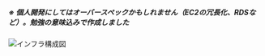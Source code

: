 ##### ※ 個人開発にしてはオーバースペックかもしれません（EC2の冗長化、RDSなど）。勉強の意味込みで作成しました

![インフラ構成図](https://user-images.githubusercontent.com/71884766/121543212-b4cebf80-ca43-11eb-897b-c1222f08f81b.png)
